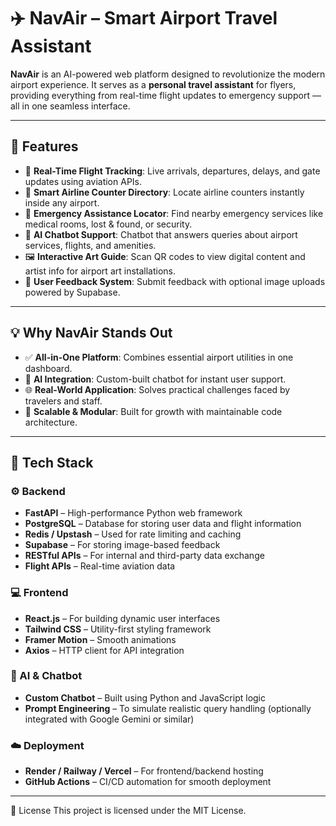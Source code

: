 # ✈️ NavAir – Smart Airport Travel Assistant

**NavAir** is an AI-powered web platform designed to revolutionize the modern airport experience. It serves as a **personal travel assistant** for flyers, providing everything from real-time flight updates to emergency support — all in one seamless interface.

---

## 🚀 Features

- 🔴 **Real-Time Flight Tracking**: Live arrivals, departures, delays, and gate updates using aviation APIs.
- 🧭 **Smart Airline Counter Directory**: Locate airline counters instantly inside any airport.
- 🚨 **Emergency Assistance Locator**: Find nearby emergency services like medical rooms, lost & found, or security.
- 💬 **AI Chatbot Support**: Chatbot that answers queries about airport services, flights, and amenities.
- 🖼️ **Interactive Art Guide**: Scan QR codes to view digital content and artist info for airport art installations.
- 📝 **User Feedback System**: Submit feedback with optional image uploads powered by Supabase.

---

## 💡 Why NavAir Stands Out

- ✅ **All-in-One Platform**: Combines essential airport utilities in one dashboard.
- 🤖 **AI Integration**: Custom-built chatbot for instant user support.
- 🌐 **Real-World Application**: Solves practical challenges faced by travelers and staff.
- 🧱 **Scalable & Modular**: Built for growth with maintainable code architecture.

---

## 🧰 Tech Stack

### ⚙️ Backend
- **FastAPI** – High-performance Python web framework
- **PostgreSQL** – Database for storing user data and flight information
- **Redis / Upstash** – Used for rate limiting and caching
- **Supabase** – For storing image-based feedback
- **RESTful APIs** – For internal and third-party data exchange
- **Flight APIs** – Real-time aviation data

### 💻 Frontend
- **React.js** – For building dynamic user interfaces
- **Tailwind CSS** – Utility-first styling framework
- **Framer Motion** – Smooth animations
- **Axios** – HTTP client for API integration

### 🧠 AI & Chatbot
- **Custom Chatbot** – Built using Python and JavaScript logic
- **Prompt Engineering** – To simulate realistic query handling (optionally integrated with Google Gemini or similar)

### ☁️ Deployment
- **Render / Railway / Vercel** – For frontend/backend hosting
- **GitHub Actions** – CI/CD automation for smooth deployment

---
📄 License
This project is licensed under the MIT License.
